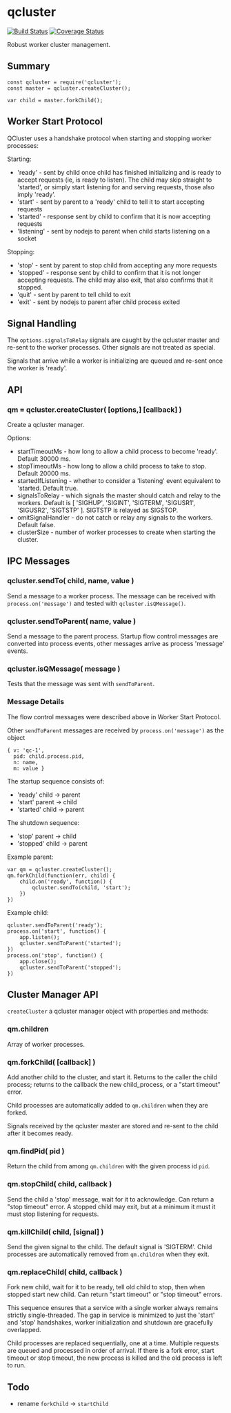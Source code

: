 qcluster
========

[![Build Status](https://api.travis-ci.org/andrasq/node-qcluster.svg?branch=master)](https://travis-ci.org/andrasq/node-qcluster?branch=master)
[![Coverage Status](https://codecov.io/github/andrasq/node-qcluster/coverage.svg?branch=master)](https://codecov.io/github/andrasq/node-qcluster?branch=master)

Robust worker cluster management.


## Summary

    const qcluster = require('qcluster');
    const master = qcluster.createCluster();

    var child = master.forkChild();


## Worker Start Protocol

QCluster uses a handshake protocol when starting and stopping worker processes:

Starting:

- 'ready' - sent by child once child has finished initializing and is ready to accept
  requests (ie, is ready to listen).  The child may skip straight to 'started', or
  simply start listening for and serving requests, those also imply 'ready'.
- 'start' - sent by parent to a 'ready' child to tell it to start accepting requests
- 'started' - response sent by child to confirm that it is now accepting requests
- 'listening' - sent by nodejs to parent when child starts listening on a socket

Stopping:

- 'stop' - sent by parent to stop child from accepting any more requests
- 'stopped' - response sent by child to confirm that it is not longer accepting
  requests.  The child may also exit, that also confirms that it stopped.
- 'quit' - sent by parent to tell child to exit
- 'exit' - sent by nodejs to parent after child process exited


## Signal Handling

The `options.signalsToRelay` signals are caught by the qcluster master and re-sent to
the worker processes.  Other signals are not treated as special.

Signals that arrive while a worker is initializing are queued and re-sent once the
worker is 'ready'.


## API

### qm = qcluster.createCluster( [options,] [callback] )

Create a qcluster manager.

Options:

- startTimeoutMs - how long to allow a child process to become 'ready'.  Default 30000 ms.
- stopTimeoutMs - how long to allow a child process to take to stop.  Default 20000 ms.
- startedIfListening - whether to consider a 'listening' event equivalent to 'started.  Default true.
- signalsToRelay - which signals the master should catch and relay to the workers.  Default is
  [ 'SIGHUP', 'SIGINT', 'SIGTERM', 'SIGUSR1', 'SIGUSR2', 'SIGTSTP' ].  SIGTSTP is relayed as SIGSTOP.
- omitSignalHandler - do not catch or relay any signals to the workers.  Default false.
- clusterSize - number of worker processes to create when starting the cluster.

## IPC Messages

### qcluster.sendTo( child, name, value )

Send a message to a worker process.  The message can be received with
`process.on('message')` and tested with `qcluster.isQMessage()`.

### qcluster.sendToParent( name, value )

Send a message to the parent process.  Startup flow control messages are converted
into process events, other messages arrive as process 'message' events.

### qcluster.isQMessage( message )

Tests that the message was sent with `sendToParent`.

### Message Details

The flow control messages were described above in Worker Start Protocol.

Other `sendToParent` messages are received by `process.on('message')` as the object

    { v: 'qc-1',
      pid: child.process.pid,
      n: name,
      m: value }

The startup sequence consists of:

- 'ready' child -> parent
- 'start' parent -> child
- 'started' child -> parent

The shutdown sequence:

- 'stop' parent -> child
- 'stopped' child -> parent

Example parent:

    var qm = qcluster.createCluster();
    qm.forkChild(function(err, child) {
        child.on('ready', function() {
            qcluster.sendTo(child, 'start');
        })
    })

Example child:

    qcluster.sendToParent('ready');
    process.on('start', function() {
        app.listen();
        qcluster.sendToParent('started');
    })
    process.on('stop', function() {
        app.close();
        qcluster.sendToParent('stopped');
    })

## Cluster Manager API

`createCluster` a qcluster manager object with properties and methods:

### qm.children

Array of worker processes.

### qm.forkChild( [callback] )

Add another child to the cluster, and start it.  Returns to the caller the child
process; returns to the callback the new child_process, or a "start timeout" error.

Child processes are automatically added to `qm.children` when they are forked.

Signals received by the qcluster master are stored and re-sent to the child after it
becomes ready.

### qm.findPid( pid )

Return the child from among `qm.children` with the given process id `pid`.

### qm.stopChild( child, callback )

Send the child a 'stop' message, wait for it to acknowledge.  Can return a "stop
timeout" error.  A stopped child may exit, but at a minimum it must it must stop
listening for requests.

### qm.killChild( child, [signal] )

Send the given signal to the child.  The default signal is 'SIGTERM'.  Child processes
are automatically removed from `qm.children` when they exit.

### qm.replaceChild( child, callback )

Fork new child, wait for it to be ready, tell old child to stop, then when stopped
start new child.  Can return "start timeout" or "stop timeout" errors.

This sequence ensures that a service with a single worker always remains strictly
single-threaded.  The gap in service is minimized to just the 'start' and 'stop'
handshakes, worker initialization and shutdown are gracefully overlapped.

Child processes are replaced sequentially, one at a time.  Multiple requests are
queued and processed in order of arrival.  If there is a fork error, start timeout or
stop timeout, the new process is killed and the old process is left to run.

## Todo

- rename `forkChild` -> `startChild`
